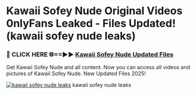# Kawaii Sofey Nude Original Videos 0nlyFans Leaked - Files Updated! (kawaii sofey nude leaks)

<h3>🔴 CLICK HERE 🌐==►► <a href="https://tinyurl.com/2p9ay9w9" rel="nofollow">Kawaii Sofey Nude Updated Files</a></h3>

Get Kawaii Sofey Nude and all content. Now you can access all videos and pictures of Kawaii Sofey Nude. New Updated Files 2025!

[![kawaii sofey nude leaks](https://i.imgur.com/KQgVmj3.gif)](https://tinyurl.com/2p9ay9w9)
kawaii sofey nude leaks
